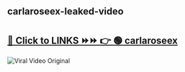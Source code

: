 
 ## carlaroseex-leaked-video 

# <h2><a href="https://clipsfans.com/carlaroseex&ref=git">🔗 Click to LINKS ⏩⏩ 👉 🟢 carlaroseex </a></h2>

<a href="https://clipsfans.com/carlaroseex&ref=git" rel="nofollow" data-target="animated-image.originalLink"><img src="https://i.ibb.co.com/xMMVF88/686577567.gif" alt="Viral Video Original" style="max-width: 100%; display: inline-block;" data-target="animated-image.originalImage"></a>
